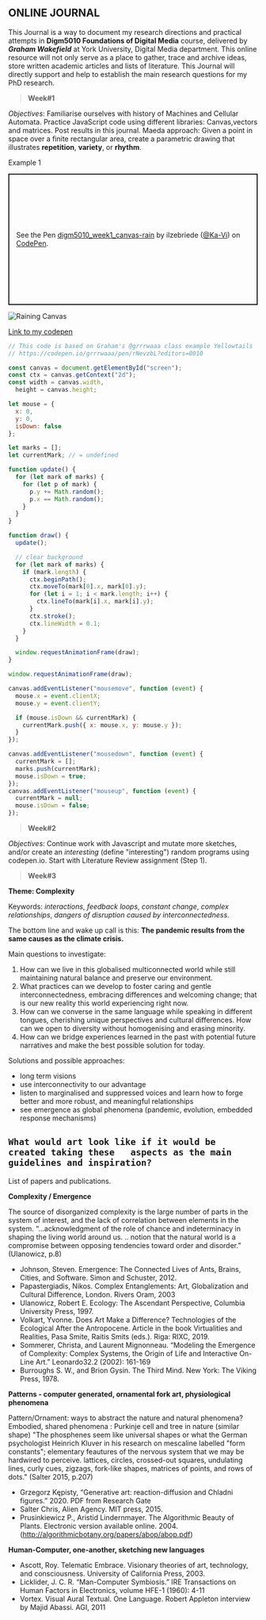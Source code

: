 ## ONLINE JOURNAL

This Journal is a way to document my research directions and practical attempts in **Digm5010 Foundations of Digital Media** course, delivered by ***Graham Wakefield*** at York University, Digital Media department. This online resource will not only serve as a place to gather, trace and archive ideas, store written academic articles and lists of literature. This Journal will directly support and help to establish the main research questions for my PhD research.


> **Week#1**

*Objectives*:
Familiarise ourselves with history of Machines and Cellular Automata. Practice JavaScript code using different libraries: Canvas,vectors and matrices. Post results in this journal. Maeda approach: Given a point in space over a finite rectangular area, create a parametric drawing that illustrates **repetition**, **variety**, or **rhythm**.

Example 1

<p class="codepen" data-height="265" data-theme-id="light" data-default-tab="js,result" data-user="Ka-Vi" data-slug-hash="OJNwBRw" style="height: 265px; box-sizing: border-box; display: flex; align-items: center; justify-content: center; border: 2px solid; margin: 1em 0; padding: 1em;" data-pen-title="digm5010_week1_canvas-rain">
  <span>See the Pen <a href="https://codepen.io/Ka-Vi/pen/OJNwBRw">
  digm5010_week1_canvas-rain</a> by ilzebriede (<a href="https://codepen.io/Ka-Vi">@Ka-Vi</a>)
  on <a href="https://codepen.io">CodePen</a>.</span>
</p>
<script async src="https://static.codepen.io/assets/embed/ei.js"></script>

![Raining Canvas](https://raw.githubusercontent.com/ilzebriede/digm5010/gh-pages/images/Raining_canvas.png)

[Link to my codepen](https://codepen.io/Ka-Vi/pen/OJNwBRw)

```Javascript
// This code is based on Graham's @grrrwaaa class example Yellowtails
// https://codepen.io/grrrwaaa/pen/rNevzbL?editors=0010

const canvas = document.getElementById("screen");
const ctx = canvas.getContext("2d");
const width = canvas.width,
  height = canvas.height;

let mouse = {
  x: 0,
  y: 0,
  isDown: false
};

let marks = [];
let currentMark; // = undefined

function update() {
  for (let mark of marks) {
    for (let p of mark) {
      p.y += Math.random();
      p.x == Math.random();
    }
  }
}

function draw() {
  update();

  // clear background
  for (let mark of marks) {
    if (mark.length) {
      ctx.beginPath();
      ctx.moveTo(mark[0].x, mark[0].y);
      for (let i = 1; i < mark.length; i++) {
        ctx.lineTo(mark[i].x, mark[i].y);
      }
      ctx.stroke();
      ctx.lineWidth = 0.1;
    }
  }

  window.requestAnimationFrame(draw);
}

window.requestAnimationFrame(draw);

canvas.addEventListener("mousemove", function (event) {
  mouse.x = event.clientX;
  mouse.y = event.clientY;

  if (mouse.isDown && currentMark) {
    currentMark.push({ x: mouse.x, y: mouse.y });
  }
});

canvas.addEventListener("mousedown", function (event) {
  currentMark = [];
  marks.push(currentMark);
  mouse.isDown = true;
});
canvas.addEventListener("mouseup", function (event) {
  currentMark = null;
  mouse.isDown = false;
});
```

> **Week#2**

*Objectives*:
Continue work with Javascript and mutate more sketches, and/or create an *interesting* (define "interesting") random programs using codepen.io. Start with Literature Review assignment (Step 1).

> **Week#3**

**Theme: Complexity**

Keywords: *interactions*, *feedback loops*, *constant change*, *complex relationships*, *dangers of disruption caused by interconnectedness*.  

The bottom line and wake up call is this:
**The pandemic results from the same causes as the climate crisis.**



Main questions to investigate:  

1) How can we live in this globalised multiconnected world while still maintaining natural balance and preserve our environment.
2) What practices can we develop to foster caring and gentle interconnectedness, embracing differences and welcoming change; that is our new reality this world experiencing right now.
3) How can we converse in the same language while speaking in different tongues, cherishing unique perspectives and cultural differences. How can we open to diversity without homogenising and erasing minority.
4) How can we bridge experiences learned in the past with potential future narratives and make the best possible solution for today.


Solutions and possible approaches:  

* long term visions
* use interconnectivity to our advantage
* listen to marginalised and suppressed voices and learn how to forge better and more robust, and meaningful relationships
* see emergence as global phenomena (pandemic, evolution, embedded response mechanisms)

`What would art look like if it would be created taking these   aspects as the main guidelines and inspiration?`
---

List of papers and publications.

**Complexity / Emergence**

The source of disorganized complexity is the large number of parts in the system of interest, and the lack of correlation between elements in the system.
“…acknowledgment of the role of chance and indeterminacy in shaping the living world around us. .. notion that the natural world is a compromise between opposing tendencies toward order and disorder.” (Ulanowicz, p.8)



* Johnson, Steven. Emergence: The Connected Lives of Ants, Brains, Cities, and Software. Simon and Schuster, 2012.
* Papastergiadis, Nikos. Complex Entanglements: Art, Globalization and Cultural Difference, London. Rivers Oram,  2003
* Ulanowicz, Robert E. Ecology: The Ascendant Perspective, Columbia University Press, 1997.
* Volkart, Yvonne. Does Art Make a Difference? Technologies of the Ecological After the Antropocene. Article in the book Virtualities and Realities, Pasa Smite, Raitis Smits (eds.). Riga: RIXC, 2019. 
* Sommerer, Christa, and Laurent Mignonneau. “Modeling the Emergence of Complexity: Complex Systems, the Origin of Life and Interactive On-Line Art.” Leonardo32.2 (2002): 161-169
* Burroughs S. W., and Brion Gysin. The Third Mind. New York: The Viking Press, 1978.

**Patterns - computer generated, ornamental fork art, physiological phenomena**

Pattern/Ornament: ways to abstract the nature and natural phenomena?
Embodied, shared phenomena : Purkinje cell and tree in nature (similar shape) 
"The phosphenes seem like universal shapes or what the German psychologist Heinrich Kluver in his research on mescaline labelled "form constants"; elementary feautures of the nervous system that we may be hardwired to perceive. lattices, circles, crossed-out squares, undulating lines, curly cues, zigzags, fork-like shapes, matrices of points, and rows of dots." (Salter 2015, p.207)

* Grzegorz Kępisty, “Generative art: reaction-diffusion and Chladni figures.” 2020. PDF from Research Gate
* Salter Chris, Alien Agency. MIT press, 2015.
* Prusinkiewicz P., Aristid Lindernmayer. The Algorithmic Beauty of Plants. Electronic version available online. 2004. (http://algorithmicbotany.org/papers/abop/abop.pdf)

**Human-Computer, one-another, sketching new languages**

* Ascott, Roy. Telematic Embrace. Visionary theories of art, technology, and consciousness. University of California Press, 2003.
* Licklider, J. C. R. “Man-Computer Symbiosis.” IRE Transactions on Human Factors in Electronics,
volume HFE-1 (1960): 4-11
* Vortex. Visual Aural Textual. One Language. Robert Appleton interview by Majid Abassi. AGI, 2011





